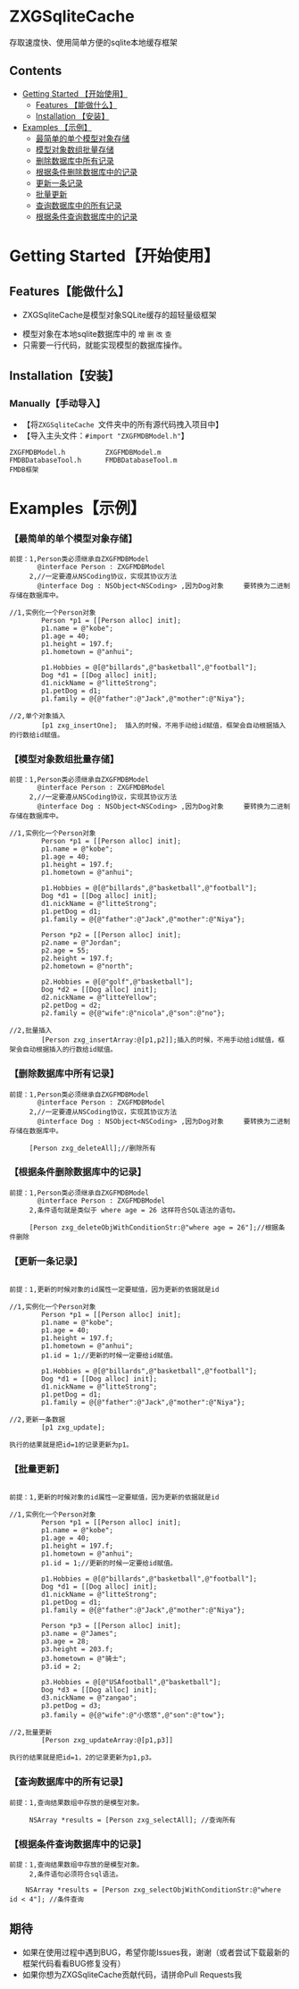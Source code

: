 # ZXGSqliteCache
存取速度快、使用简单方便的sqlite本地缓存框架

## Contents
* [Getting Started 【开始使用】](#Getting_Started)
	* [Features 【能做什么】](#Features)
	* [Installation 【安装】](#Installation)
* [Examples 【示例】](#Examples)
   * [最简单的单个模型对象存储](#SINGLE_Model_INSERT)
   * [模型对象数组批量存储](#AMOUNT_Model_INSERT)
   * [删除数据库中所有记录](#DELETE_ALL)
   * [根据条件删除数据库中的记录](#DELETE_JUDEG)
   * [更新一条记录](#UPDATE_ONE)
   * [批量更新](#UPDATE_AMOUNT)
   * [查询数据库中的所有记录](#SELECT_ALL)
   * [根据条件查询数据库中的记录](#SELECT_JUDGE)

# <a id="Getting_Started"></a> Getting Started【开始使用】
## <a id="Features"></a> Features【能做什么】
- ZXGSqliteCache是模型对象SQLite缓存的超轻量级框架
* 模型对象在本地sqlite数据库中的 `增` `删` `改` `查`
* 只需要一行代码，就能实现模型的数据库操作。

## <a id="Installation"></a> Installation【安装】
### Manually【手动导入】
- 【将`ZXGSqliteCache `文件夹中的所有源代码拽入项目中】
- 【导入主头文件：`#import "ZXGFMDBModel.h"`】

```objc
ZXGFMDBModel.h          ZXGFMDBModel.m
FMDBDatabaseTool.h      FMDBDatabaseTool.m
FMDB框架
```


# <a id="Examples"></a> Examples【示例】

### <a id="SINGLE_Model_INSERT"></a>【最简单的单个模型对象存储】
```objc
前提：1,Person类必须继承自ZXGFMDBModel
       @interface Person : ZXGFMDBModel
     2,//一定要遵从NSCoding协议，实现其协议方法
       @interface Dog : NSObject<NSCoding> ,因为Dog对象     要转换为二进制存储在数据库中。 

//1,实例化一个Person对象
        Person *p1 = [[Person alloc] init];
        p1.name = @"kobe";
        p1.age = 40;
        p1.height = 197.f;
        p1.hometown = @"anhui";
        
        p1.Hobbies = @[@"billards",@"basketball",@"football"];
        Dog *d1 = [[Dog alloc] init];
        d1.nickName = @"litteStrong";
        p1.petDog = d1;
        p1.family = @{@"father":@"Jack",@"mother":@"Niya"};
    
//2,单个对象插入        
        [p1 zxg_insertOne];  插入的时候，不用手动给id赋值，框架会自动根据插入的行数给id赋值。

```


### <a id="AMOUNT_Model_INSERT"></a>【模型对象数组批量存储】
```objc
前提：1,Person类必须继承自ZXGFMDBModel
       @interface Person : ZXGFMDBModel
     2,//一定要遵从NSCoding协议，实现其协议方法
       @interface Dog : NSObject<NSCoding> ,因为Dog对象     要转换为二进制存储在数据库中。 

//1,实例化一个Person对象
        Person *p1 = [[Person alloc] init];
        p1.name = @"kobe";
        p1.age = 40;
        p1.height = 197.f;
        p1.hometown = @"anhui";
        
        p1.Hobbies = @[@"billards",@"basketball",@"football"];
        Dog *d1 = [[Dog alloc] init];
        d1.nickName = @"litteStrong";
        p1.petDog = d1;
        p1.family = @{@"father":@"Jack",@"mother":@"Niya"};
        
        Person *p2 = [[Person alloc] init];
        p2.name = @"Jordan";
        p2.age = 55;
        p2.height = 197.f;
        p2.hometown = @"north";
        
        p2.Hobbies = @[@"golf",@"basketball"];
        Dog *d2 = [[Dog alloc] init];
        d2.nickName = @"litteYellow";
        p2.petDog = d2;
        p2.family = @{@"wife":@"nicola",@"son":@"no"};
    
//2,批量插入        
        [Person zxg_insertArray:@[p1,p2]];插入的时候，不用手动给id赋值，框架会自动根据插入的行数给id赋值。

```


### <a id="DELETE_ALL"></a>【删除数据库中所有记录】
```objc
前提：1,Person类必须继承自ZXGFMDBModel
       @interface Person : ZXGFMDBModel
     2,//一定要遵从NSCoding协议，实现其协议方法
       @interface Dog : NSObject<NSCoding> ,因为Dog对象     要转换为二进制存储在数据库中。 

     [Person zxg_deleteAll];//删除所有

```

### <a id="DELETE_JUDEG"></a>【根据条件删除数据库中的记录】
```objc
前提：1,Person类必须继承自ZXGFMDBModel
       @interface Person : ZXGFMDBModel
     2,条件语句就是类似于 where age = 26 这样符合SQL语法的语句。

     [Person zxg_deleteObjWithConditionStr:@"where age = 26"];//根据条件删除

```

### <a id="UPDATE_ONE"></a>【更新一条记录】
```objc

前提：1,更新的时候对象的id属性一定要赋值，因为更新的依据就是id

//1,实例化一个Person对象
        Person *p1 = [[Person alloc] init];
        p1.name = @"kobe";
        p1.age = 40;
        p1.height = 197.f;
        p1.hometown = @"anhui";
        p1.id = 1;//更新的时候一定要给id赋值。
        
        p1.Hobbies = @[@"billards",@"basketball",@"football"];
        Dog *d1 = [[Dog alloc] init];
        d1.nickName = @"litteStrong";
        p1.petDog = d1;
        p1.family = @{@"father":@"Jack",@"mother":@"Niya"};
    
//2,更新一条数据
        [p1 zxg_update];  

执行的结果就是把id=1的记录更新为p1。
```

### <a id="UPDATE_AMOUNT"></a>【批量更新】
```objc

前提：1,更新的时候对象的id属性一定要赋值，因为更新的依据就是id

//1,实例化一个Person对象
        Person *p1 = [[Person alloc] init];
        p1.name = @"kobe";
        p1.age = 40;
        p1.height = 197.f;
        p1.hometown = @"anhui";
        p1.id = 1;//更新的时候一定要给id赋值。
        
        p1.Hobbies = @[@"billards",@"basketball",@"football"];
        Dog *d1 = [[Dog alloc] init];
        d1.nickName = @"litteStrong";
        p1.petDog = d1;
        p1.family = @{@"father":@"Jack",@"mother":@"Niya"};
        
        Person *p3 = [[Person alloc] init];
        p3.name = @"James";
        p3.age = 28;
        p3.height = 203.f;
        p3.hometown = @"骑士";
        p3.id = 2;
        
        p3.Hobbies = @[@"USAfootball",@"basketball"];
        Dog *d3 = [[Dog alloc] init];
        d3.nickName = @"zangao";
        p3.petDog = d3;
        p3.family = @{@"wife":@"小悠悠",@"son":@"tow"};
    
//2,批量更新
        [Person zxg_updateArray:@[p1,p3]] 

执行的结果就是把id=1，2的记录更新为p1,p3。
```


### <a id="SELECT_ALL"></a>【查询数据库中的所有记录】
```objc
前提：1,查询结果数组中存放的是模型对象。

     NSArray *results = [Person zxg_selectAll]; //查询所有

```

### <a id="SELECT_JUDGE"></a>【根据条件查询数据库中的记录】
```objc
前提：1,查询结果数组中存放的是模型对象。
     2,条件语句必须符合sql语法。
     
    NSArray *results = [Person zxg_selectObjWithConditionStr:@"where id < 4"]; //条件查询

```


## 期待
* 如果在使用过程中遇到BUG，希望你能Issues我，谢谢（或者尝试下载最新的框架代码看看BUG修复没有）
* 如果你想为ZXGSqliteCache贡献代码，请拼命Pull Requests我
